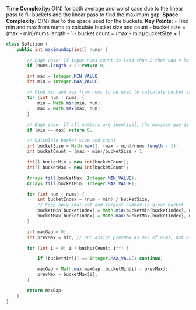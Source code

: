 **Time Complexity:** O(N) for both average and worst case due to the linear pass to fill buckets and the linear pass to find the maximum gap.
**Space Complexity:** O(N) due to the space used for the buckets.
**Key Points:**
    - Find min and max from nums to calculate bucket size and count
    - bucket size = (max - min)/nums.length - 1
    - bucket count = (max - min)/bucketSize + 1

```java
class Solution {
    public int maximumGap(int[] nums) {

        // Edge case: If input nums count is less than 2 then can'e be compared.
        if (nums.length < 2) return 0;

        int max = Integer.MIN_VALUE;
        int min = Integer.MAX_VALUE;

        // Find min and max from nums to be used to calculate bucket size and bucket count
        for (int num : nums) {
            min = Math.min(min, num);
            max = Math.max(max, num);
        }

        // Edge case: If all numbers are identical, the maximum gap is zero
        if (min == max) return 0;

        // Calculate bucket size and count
        int bucketSize = Math.max(1, (max - min)/nums.length - 1);
        int bucketCount = (max - min)/bucketSize + 1;

        int[] bucketMin = new int[bucketCount];
        int[] bucketMax = new int[bucketCount];

        Arrays.fill(bucketMax, Integer.MIN_VALUE);
        Arrays.fill(bucketMin, Integer.MAX_VALUE);

        for (int num : nums) {
            int bucketIndex = (num - min) / bucketSize;
            // Keep only smallest and largest number in given bucket
            bucketMin[bucketIndex] = Math.min(bucketMin[bucketIndex], num);
            bucketMax[bucketIndex] = Math.max(bucketMax[bucketIndex], num);
        }

        int maxGap = 0;
        int prevMax = min; // KP: assign prevMax as min of nums, not 0

        for (int i = 0; i < bucketCount; i++) {

            if (bucketMin[i] == Integer.MAX_VALUE) continue;

            maxGap = Math.max(maxGap, bucketMin[i] - prevMax);
            prevMax = bucketMax[i]; 
        }

        return maxGap;       
    }
}
```